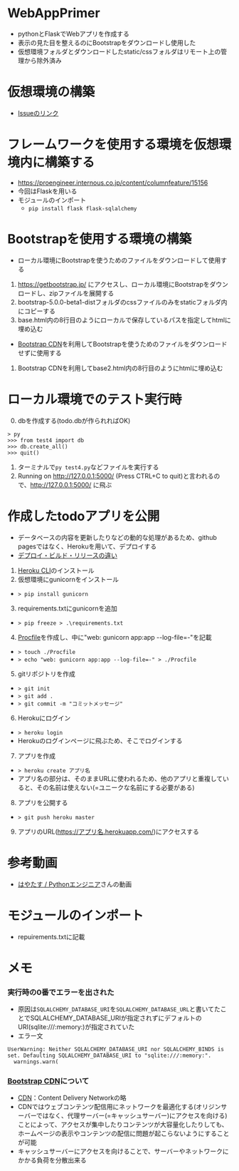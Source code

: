 # WebAppPrimer

- pythonとFlaskでWebアプリを作成する
- 表示の見た目を整えるのにBootstrapをダウンロードし使用した
- 仮想環境フォルダとダウンロードしたstatic/cssフォルダはリモート上の管理から除外済み

# 仮想環境の構築

- [Issueのリンク](https://github.com/Sota6174/python-practice/issues/6#issue-807942767)

# フレームワークを使用する環境を仮想環境内に構築する

- https://proengineer.internous.co.jp/content/columnfeature/15156
- 今回はFlaskを用いる
- モジュールのインポート
  - ```pip install flask flask-sqlalchemy```

# Bootstrapを使用する環境の構築

- ローカル環境にBootstrapを使うためのファイルをダウンロードして使用する
1. https://getbootstrap.jp/ にアクセスし、ローカル環境にBootstrapをダウンロードし、zipファイルを展開する
2. bootstrap-5.0.0-beta1-distフォルダのcssファイルのみをstaticフォルダ内にコピーする
3. base.html内の8行目のようにローカルで保存しているパスを指定してhtmlに埋め込む

- [Bootstrap CDN](https://getbootstrap.jp/docs/4.3/getting-started/introduction/)を利用してBootstrapを使うためのファイルをダウンロードせずに使用する
1. Bootstrap CDNを利用してbase2.html内の8行目のようにhtmlに埋め込む

# ローカル環境でのテスト実行時

0. dbを作成する(todo.dbが作られればOK)
```
> py
>>> from test4 import db
>>> db.create_all()
>>> quit()
```
1. ターミナルで```py test4.py```などファイルを実行する
2. Running on http://127.0.0.1:5000/ (Press CTRL+C to quit)と言われるので、http://127.0.0.1:5000/ に飛ぶ

# 作成したtodoアプリを公開

- データベースの内容を更新したりなどの動的な処理があるため、github pagesではなく、Herokuを用いて、デプロイする
- [デプロイ・ビルド・リリースの違い](https://engineer-club.jp/deploy)
1. [Heroku CLI](https://devcenter.heroku.com/articles/heroku-cli)のインストール
2. 仮想環境にgunicornをインストール
  - ```> pip install gunicorn```
3. requirements.txtにgunicornを追加
  - ```> pip freeze > .\requirements.txt```
4. [Procfile](https://devcenter.heroku.com/ja/articles/getting-started-with-python#procfile)を作成し、中に"web: gunicorn app:app --log-file=-"を記載
  - ```> touch ./Procfile```
  - ```> echo "web: gunicorn app:app --log-file=-" > ./Procfile```
5. gitリポジトリを作成
  - ```> git init```
  - ```> git add .```
  - ```> git commit -m "コミットメッセージ"```
6. Herokuにログイン
  - ```> heroku login```
  - Herokuのログインページに飛ぶため、そこでログインする
7. アプリを作成
  - ```> heroku create アプリ名```
  - アプリ名の部分は、そのままURLに使われるため、他のアプリと重複していると、その名前は使えない(=ユニークな名前にする必要がある)
8. アプリを公開する
  - ```> git push heroku master```
9. アプリのURL(https://アプリ名.herokuapp.com/)にアクセスする


# 参考動画

- [はやたす / Pythonエンジニア](https://www.youtube.com/watch?v=9JDFVEur0Xs&list=PL4Y-mUWLK2t2rISQza73yNiz6_8HTaQiY&index=23)さんの動画

# モジュールのインポート

- repuirements.txtに記載

# メモ

### 実行時の0番でエラーを出された

- 原因は```SQLALCHEMY_DATABASE_URI```を```SQLALCHEMY_DATABASE_URL```と書いてたことでSQLALCHEMY_DATABASE_URIが指定されずにデフォルトのURI(sqlite:///:memory:)が指定されていた
- エラー文
```
UserWarning: Neither SQLALCHEMY_DATABASE_URI nor SQLALCHEMY_BINDS is set. Defaulting SQLALCHEMY_DATABASE_URI to "sqlite:///:memory:".
  warnings.warn(
```

### [Bootstrap CDN](https://getbootstrap.jp/docs/4.3/getting-started/introduction/)について

- [CDN](https://www.kagoya.jp/howto/network/cdn/)：Content Delivery Networkの略
- CDNではウェブコンテンツ配信用にネットワークを最適化する(オリジンサーバーではなく、代理サーバー(=キャッシュサーバー)にアクセスを向ける)ことによって、アクセスが集中したりコンテンツが大容量化したりしても、ホームページの表示やコンテンツの配信に問題が起こらないようにすることが可能
- キャッシュサーバーにアクセスを向けることで、サーバーやネットワークにかかる負荷を分散出来る
